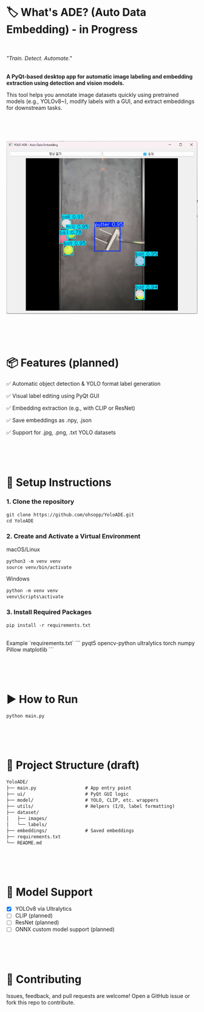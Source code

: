 # 🏷️ What's ADE? (Auto Data Embedding) - in Progress
<br/>

*"Train. Detect. Automate."* <br/><br/>

**A PyQt-based desktop app for automatic image labeling and embedding extraction using detection and vision models.**

This tool helps you annotate image datasets quickly using pretrained models (e.g., YOLOv8~), modify labels with a GUI, and extract embeddings for downstream tasks.

<br/><br/><br/>

![Screenshot](./assets/Yolo_ADE.png)

<br/><br/><br/>

# 📦 Features (planned)
✅ Automatic object detection & YOLO format label generation

✅ Visual label editing using PyQt GUI

✅ Embedding extraction (e.g., with CLIP or ResNet)

✅ Save embeddings as .npy, .json

✅ Support for .jpg, .png, .txt YOLO datasets

<br/><br/><br/>
# 🔧 Setup Instructions

### 1. Clone the repository
```
git clone https://github.com/ohsopp/YoloADE.git
cd YoloADE
```

### 2. Create and Activate a Virtual Environment
macOS/Linux
```
python3 -m venv venv
source venv/bin/activate
```

Windows
```
python -m venv venv
venv\Scripts\activate
```

### 3. Install Required Packages
```
pip install -r requirements.txt
```

<br/>
Example `requirements.txt`
```
pyqt5
opencv-python
ultralytics
torch
numpy
Pillow
matplotlib
```

<br/><br/><br/>
# ▶️ How to Run
```
python main.py
```

<br/><br/><br/>
# 📁 Project Structure (draft)
```
YoloADE/
├── main.py                  # App entry point
├── ui/                      # PyQt GUI logic
├── model/                   # YOLO, CLIP, etc. wrappers
├── utils/                   # Helpers (I/O, label formatting)
├── dataset/
│   ├── images/
│   └── labels/
├── embeddings/              # Saved embeddings
├── requirements.txt
└── README.md
```

<br/><br/><br/>
# 🧠 Model Support
- [x] YOLOv8 via Ultralytics  
- [ ] CLIP (planned)  
- [ ] ResNet (planned)  
- [ ] ONNX custom model support (planned)

<br/><br/><br/>
# 🙌 Contributing
Issues, feedback, and pull requests are welcome!
Open a GitHub issue or fork this repo to contribute.

<br/><br/>


